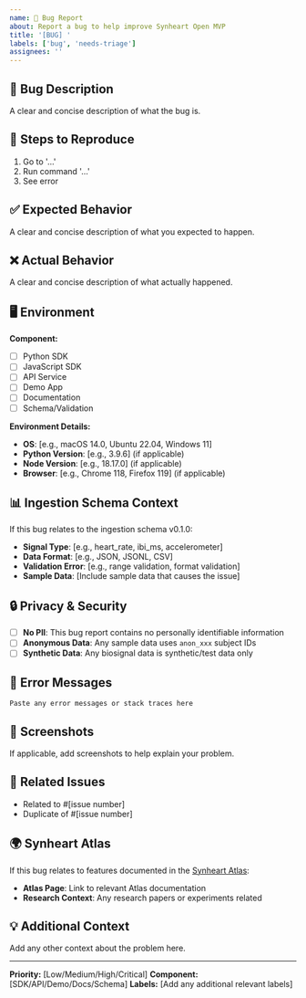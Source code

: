 ```yaml
---
name: 🐛 Bug Report
about: Report a bug to help improve Synheart Open MVP
title: '[BUG] '
labels: ['bug', 'needs-triage']
assignees: ''
---
```


## 🐛 Bug Description

A clear and concise description of what the bug is.

## 🔄 Steps to Reproduce

1. Go to '...'
2. Run command '...'
3. See error

## ✅ Expected Behavior

A clear and concise description of what you expected to happen.

## ❌ Actual Behavior

A clear and concise description of what actually happened.

## 🖥️ Environment

**Component:**
- [ ] Python SDK
- [ ] JavaScript SDK
- [ ] API Service
- [ ] Demo App
- [ ] Documentation
- [ ] Schema/Validation

**Environment Details:**
- **OS**: [e.g., macOS 14.0, Ubuntu 22.04, Windows 11]
- **Python Version**: [e.g., 3.9.6] (if applicable)
- **Node Version**: [e.g., 18.17.0] (if applicable)
- **Browser**: [e.g., Chrome 118, Firefox 119] (if applicable)

## 📊 Ingestion Schema Context

If this bug relates to the ingestion schema v0.1.0:

- **Signal Type**: [e.g., heart_rate, ibi_ms, accelerometer]
- **Data Format**: [e.g., JSON, JSONL, CSV]
- **Validation Error**: [e.g., range validation, format validation]
- **Sample Data**: [Include sample data that causes the issue]

## 🔒 Privacy & Security

- [ ] **No PII**: This bug report contains no personally identifiable information
- [ ] **Anonymous Data**: Any sample data uses `anon_xxx` subject IDs
- [ ] **Synthetic Data**: Any biosignal data is synthetic/test data only

## 📝 Error Messages

```
Paste any error messages or stack traces here
```

## 📸 Screenshots

If applicable, add screenshots to help explain your problem.

## 🔗 Related Issues

- Related to #[issue number]
- Duplicate of #[issue number]

## 🌍 Synheart Atlas

If this bug relates to features documented in the [Synheart Atlas](https://atlas.synheart.ai):

- **Atlas Page**: Link to relevant Atlas documentation
- **Research Context**: Any research papers or experiments related

## 💡 Additional Context

Add any other context about the problem here.

---

**Priority:** [Low/Medium/High/Critical]
**Component:** [SDK/API/Demo/Docs/Schema]
**Labels:** [Add any additional relevant labels]
